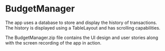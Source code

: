 # BudgetManager

The app uses a database to store and display the history of transactions. The history is displayed using a TableLayout and has scrolling capabilities.

The BudgetManager.zip file contains the UI design and user stories along with the screen recording of the app in action.
